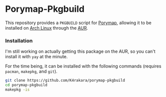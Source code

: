 # Porymap-Pkgbuild

This repository provides a `PKGBUILD` script for [Porymap](), allowing it to be installed on [Arch Linux](https://archlinux.org) through the [AUR](https://aur.archlinux.org).

### Installation

I'm still working on actually getting this package on the AUR, so you can't install it with `yay` at the minute.

For the time being, it can be installed with the following commands (requires `pacman`, `makepkg`, and `git`).
```bash
git clone https://github.com/K4rakara/porymap-pkgbuild
cd porymap-pkgbuild
makepkg -is
```

